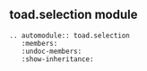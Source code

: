 ## toad.selection module


```eval_rst
.. automodule:: toad.selection
   :members:
   :undoc-members:
   :show-inheritance:
```
